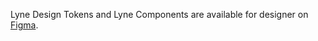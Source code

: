 <lyne-title level="1" text="Figma Design Kit" class="page-title"></lyne-title>

Lyne Design Tokens and Lyne Components are available for designer on [Figma](https://www.figma.com/file/mWknI2rC5DJmOgRO61WKai/LyneDesignSystemLibrary?node-id=0%3A1).
